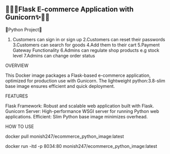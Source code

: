 ## 🐱‍🏍✨Flask E-commerce Application with Gunicorn✨🐱‍🏍

🐍Python Project🐍

1. Customers can sign in or sign up
2.Customers can reset their passwords
3.Customers can search for goods
4.Add them to their cart
5.Payment Gateway Functionality
6.Admins can regulate shop products e.g stock level
7.Admins can change order status


OVERVIEW

This Docker image packages a Flask-based e-commerce application, optimized for production use with Gunicorn. The lightweight python:3.8-slim base image ensures efficient and quick deployment.

FEATURES

Flask Framework: Robust and scalable web application built with Flask.
Gunicorn Server: High-performance WSGI server for running Python web applications.
Efficient: Slim Python base image minimizes overhead.

HOW TO USE 

docker pull monish247/ecommerce_python_image:latest   

docker run -itd -p 8034:80 monish247/ecommerce_python_image:latest

